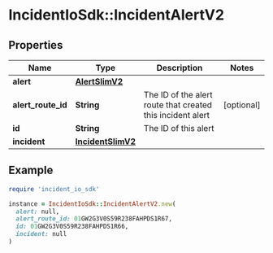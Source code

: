# IncidentIoSdk::IncidentAlertV2

## Properties

| Name | Type | Description | Notes |
| ---- | ---- | ----------- | ----- |
| **alert** | [**AlertSlimV2**](AlertSlimV2.md) |  |  |
| **alert_route_id** | **String** | The ID of the alert route that created this incident alert | [optional] |
| **id** | **String** | The ID of this alert |  |
| **incident** | [**IncidentSlimV2**](IncidentSlimV2.md) |  |  |

## Example

```ruby
require 'incident_io_sdk'

instance = IncidentIoSdk::IncidentAlertV2.new(
  alert: null,
  alert_route_id: 01GW2G3V0S59R238FAHPDS1R67,
  id: 01GW2G3V0S59R238FAHPDS1R66,
  incident: null
)
```

